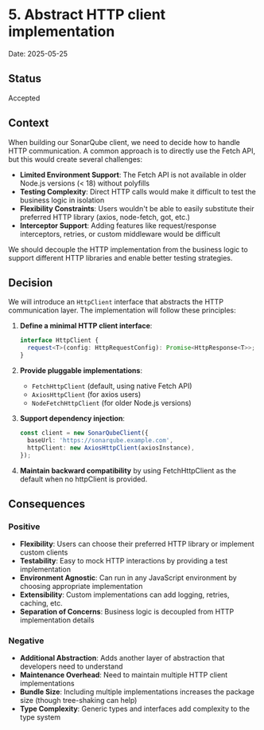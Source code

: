 # 5. Abstract HTTP client implementation

Date: 2025-05-25

## Status

Accepted

## Context

When building our SonarQube client, we need to decide how to handle HTTP communication. A common approach is to
directly use the Fetch API, but this would create several challenges:

- **Limited Environment Support**: The Fetch API is not available in older Node.js versions (< 18) without
  polyfills
- **Testing Complexity**: Direct HTTP calls would make it difficult to test the business logic in isolation
- **Flexibility Constraints**: Users wouldn't be able to easily substitute their preferred HTTP library (axios,
  node-fetch, got, etc.)
- **Interceptor Support**: Adding features like request/response interceptors, retries, or custom middleware would be
  difficult

We should decouple the HTTP implementation from the business logic to support different HTTP libraries and enable
better testing strategies.

## Decision

We will introduce an `HttpClient` interface that abstracts the HTTP communication layer. The implementation will
follow these principles:

1. **Define a minimal HTTP client interface**:

   ```typescript
   interface HttpClient {
     request<T>(config: HttpRequestConfig): Promise<HttpResponse<T>>;
   }
   ```

2. **Provide pluggable implementations**:
   - `FetchHttpClient` (default, using native Fetch API)
   - `AxiosHttpClient` (for axios users)
   - `NodeFetchHttpClient` (for older Node.js versions)

3. **Support dependency injection**:

   ```typescript
   const client = new SonarQubeClient({
     baseUrl: 'https://sonarqube.example.com',
     httpClient: new AxiosHttpClient(axiosInstance),
   });
   ```

4. **Maintain backward compatibility** by using FetchHttpClient as the default when no httpClient is provided.

## Consequences

### Positive

- **Flexibility**: Users can choose their preferred HTTP library or implement custom clients
- **Testability**: Easy to mock HTTP interactions by providing a test implementation
- **Environment Agnostic**: Can run in any JavaScript environment by choosing appropriate implementation
- **Extensibility**: Custom implementations can add logging, retries, caching, etc.
- **Separation of Concerns**: Business logic is decoupled from HTTP implementation details

### Negative

- **Additional Abstraction**: Adds another layer of abstraction that developers need to understand
- **Maintenance Overhead**: Need to maintain multiple HTTP client implementations
- **Bundle Size**: Including multiple implementations increases the package size (though tree-shaking can help)
- **Type Complexity**: Generic types and interfaces add complexity to the type system

